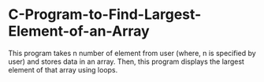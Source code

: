 # C-Program-to-Find-Largest-Element-of-an-Array
This program takes n number of element from user (where, n is specified by user) and stores data in an array. Then, this program displays the largest element of that array using loops.
